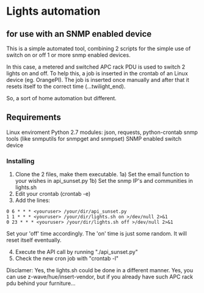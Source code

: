 # Lights automation
## for use with an SNMP enabled device

This is a simple automated tool, combining 2 scripts for
the simple use of switch on or off 1 or more snmp enabled 
devices.

In this case, a metered and switched APC rack PDU is used
to switch 2 lights on and off. To help this, a job is 
inserted in the crontab of an Linux device (eg. OrangePI).
The job is inserted once manually and after that it resets
itself to the correct time (...twilight_end).

So, a sort of home automation but different.

## Requirements
Linux enviroment
Python 2.7
modules: json, requests, python-crontab
snmp tools (like snmputils for snmpget and snmpset)
SNMP enabled switch device

### Installing
1) Clone the 2 files, make them executable.
1a)   Set the email function to your wishes in api_sunset.py
1b)   Set the snmp IP's and communities in lights.sh
2) Edit your crontab (crontab -e)
3) Add the lines:
```
0 6 * * * <youruser> /your/dir/api_sunset.py
1 1 * * * <youruser> /your/dir/lights.sh on >/dev/null 2>&1
0 23 * * * <youruser> /your/dir/lights.sh off >/dev/null 2>&1
```
Set your 'off' time accordingly. The 'on' time is just some
random. It will reset itself eventually.

4) Execute the API call by running "./api_sunset.py"
5) Check the new cron job with "crontab -l"

Disclamer:
Yes, the lights.sh could be done in a different manner.
Yes, you can use z-wave/hue/insert-vendor, but if you
already have such APC rack pdu behind your furniture...
